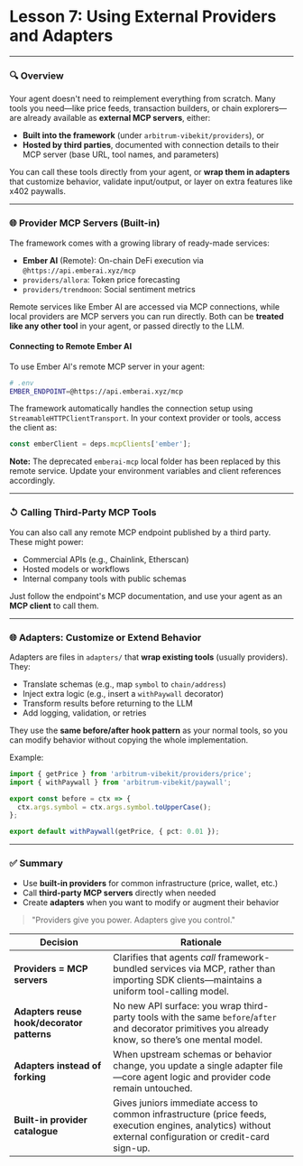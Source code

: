 # **Lesson 7: Using External Providers and Adapters**

---

### 🔍 Overview

Your agent doesn't need to reimplement everything from scratch. Many tools you need—like price feeds, transaction builders, or chain explorers—are already available as **external MCP servers**, either:

- **Built into the framework** (under `arbitrum-vibekit/providers`), or
- **Hosted by third parties**, documented with connection details to their MCP server (base URL, tool names, and parameters)

You can call these tools directly from your agent, or **wrap them in adapters** that customize behavior, validate input/output, or layer on extra features like x402 paywalls.

---

### 🌐 Provider MCP Servers (Built-in)

The framework comes with a growing library of ready-made services:

- **Ember AI** (Remote): On-chain DeFi execution via `@https://api.emberai.xyz/mcp`
- `providers/allora`: Token price forecasting
- `providers/trendmoon`: Social sentiment metrics

Remote services like Ember AI are accessed via MCP connections, while local providers are MCP servers you can run directly. Both can be **treated like any other tool** in your agent, or passed directly to the LLM.

#### **Connecting to Remote Ember AI**

To use Ember AI's remote MCP server in your agent:

```bash
# .env
EMBER_ENDPOINT=@https://api.emberai.xyz/mcp
```

The framework automatically handles the connection setup using `StreamableHTTPClientTransport`. In your context provider or tools, access the client as:

```ts
const emberClient = deps.mcpClients['ember'];
```

**Note:** The deprecated `emberai-mcp` local folder has been replaced by this remote service. Update your environment variables and client references accordingly.

---

### ↺ Calling Third-Party MCP Tools

You can also call any remote MCP endpoint published by a third party. These might power:

- Commercial APIs (e.g., Chainlink, Etherscan)
- Hosted models or workflows
- Internal company tools with public schemas

Just follow the endpoint's MCP documentation, and use your agent as an **MCP client** to call them.

---

### 🌐 Adapters: Customize or Extend Behavior

Adapters are files in `adapters/` that **wrap existing tools** (usually providers). They:

- Translate schemas (e.g., map `symbol` to `chain/address`)
- Inject extra logic (e.g., insert a `withPaywall` decorator)
- Transform results before returning to the LLM
- Add logging, validation, or retries

They use the **same before/after hook pattern** as your normal tools, so you can modify behavior without copying the whole implementation.

Example:

```ts
import { getPrice } from 'arbitrum-vibekit/providers/price';
import { withPaywall } from 'arbitrum-vibekit/paywall';

export const before = ctx => {
  ctx.args.symbol = ctx.args.symbol.toUpperCase();
};

export default withPaywall(getPrice, { pct: 0.01 });
```

---

### ✅ Summary

- Use **built-in providers** for common infrastructure (price, wallet, etc.)
- Call **third-party MCP servers** directly when needed
- Create **adapters** when you want to modify or augment their behavior

> "Providers give you power. Adapters give you control."

| Decision                                   | Rationale                                                                                                                                                  |
| ------------------------------------------ | ---------------------------------------------------------------------------------------------------------------------------------------------------------- |
| **Providers = MCP servers**                | Clarifies that agents _call_ framework-bundled services via MCP, rather than importing SDK clients—maintains a uniform tool-calling model.                 |
| **Adapters reuse hook/decorator patterns** | No new API surface: you wrap third-party tools with the same `before`/`after` and decorator primitives you already know, so there’s one mental model.      |
| **Adapters instead of forking**            | When upstream schemas or behavior change, you update a single adapter file—core agent logic and provider code remain untouched.                            |
| **Built-in provider catalogue**            | Gives juniors immediate access to common infrastructure (price feeds, execution engines, analytics) without external configuration or credit-card sign-up. |
